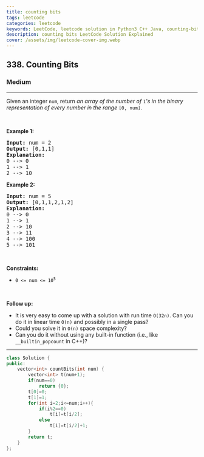 ```yaml
---
title: counting bits
tags: leetcode
categories: leetcode
keywords: LeetCode, leetcode solution in Python3 C++ Java, counting-bits solution
description: counting bits LeetCode Solution Explained
cover: /assets/img/leetcode-cover-img.webp
---
```





<h2>338. Counting Bits</h2><h3>Medium</h3><hr><div><p>Given an integer <code>num</code>, return <em>an array of the number of</em> <code>1</code><em>'s in the binary representation of every number in the range</em> <code>[0, num]</code>.</p>

<p>&nbsp;</p>
<p><strong>Example 1:</strong></p>

<pre><strong>Input:</strong> num = 2
<strong>Output:</strong> [0,1,1]
<strong>Explanation:</strong>
0 --&gt; 0
1 --&gt; 1
2 --&gt; 10
</pre>

<p><strong>Example 2:</strong></p>

<pre><strong>Input:</strong> num = 5
<strong>Output:</strong> [0,1,1,2,1,2]
<strong>Explanation:</strong>
0 --&gt; 0
1 --&gt; 1
2 --&gt; 10
3 --&gt; 11
4 --&gt; 100
5 --&gt; 101
</pre>

<p>&nbsp;</p>
<p><strong>Constraints:</strong></p>

<ul>
	<li><code>0 &lt;= num &lt;= 10<sup>5</sup></code></li>
</ul>

<p>&nbsp;</p>
<p><strong>Follow up:</strong></p>

<ul>
	<li>It is very easy to come up with a solution with run time <code>O(32n)</code>. Can you do it in linear time <code>O(n)</code> and possibly in a single pass?</li>
	<li>Could you solve it in <code>O(n)</code> space complexity?</li>
	<li>Can you do it without using any built-in function (i.e., like <code>__builtin_popcount</code> in C++)?</li>
</ul>
</div>

---




```cpp
class Solution {
public:
    vector<int> countBits(int num) {
        vector<int> t(num+1);
        if(num==0)
            return {0};
        t[0]=0;
        t[1]=1;
        for(int i=2;i<=num;i++){
            if(i%2==0)
                t[i]=t[i/2];
            else
                t[i]=t[i/2]+1;
        }
        return t;
    }
};
```
